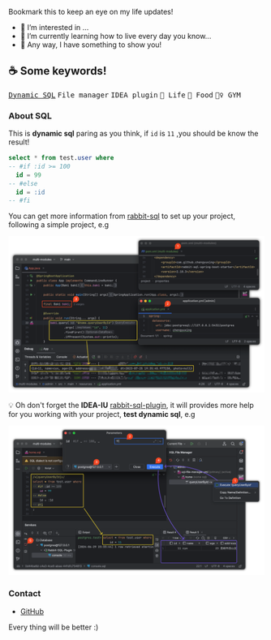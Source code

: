 Bookmark this to keep an eye on my life updates!

- 👀 I’m interested in ...
- 🌱 I’m currently learning how to live every day you know...
- 🎉 Any way, I have something to show you!

## ☕️ Some keywords!

[<kbd>Dynamic SQL</kbd>](#about-sql) <kbd>File manager</kbd> <kbd>IDEA plugin</kbd> <kbd>🧸 Life</kbd> <kbd>🥤 Food</kbd> <kbd>🏋️‍♀️ GYM</kbd>

### About SQL

This is **dynamic sql** paring as you think, if `id` is `11` ,you should be know the result! 

```sql
select * from test.user where
-- #if :id >= 100
  id = 99
-- #else
  id = :id
-- #fi
```

You can get more information from [rabbit-sql](https://github.com/chengyuxing/rabbit-sql?tab=readme-ov-file#Dynamic-SQL) to set up your project, following a simple project, e.g

![](imgs/project-init.png)

💡 Oh don't forget the **IDEA-IU** [rabbit-sql-plugin](https://plugins.jetbrains.com/plugin/21403-rabbit-sql), it will provides more help for you working with your project, **test dynamic sql**, e.g

![](imgs/execute-dynamic-sql.png)

### Contact

- [GitHub](https://github.com/chengyuxing)

Every thing will be better :)
